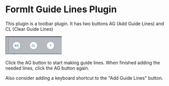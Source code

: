 # FormIt Guide Lines Plugin

This plugin is a toolbar plugin.  It has two buttons AG (Add Guide Lines) and CL (Clear Guide Lines)

![](./images/toolbar.png?raw=true)

Click the AG button to start making guide lines.  When finished adding the needed lines, click the AG button again.

Also consider adding a keyboard shortcut to the "Add Guide Lines" button.
